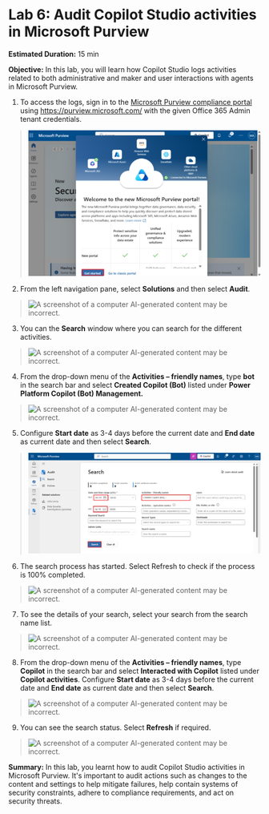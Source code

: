 # **Lab 6: Audit Copilot Studio activities in Microsoft Purview**

**Estimated Duration:** 15 min

**Objective:** In this lab, you will learn how Copilot Studio logs
activities related to both administrative and maker and user
interactions with agents in Microsoft Purview.

1.  To access the logs, sign in to the [Microsoft Purview compliance
    portal](https://purview.microsoft.com/)
    using <https://purview.microsoft.com/> with the given Office 365
    Admin tenant credentials.

> ![](./media/image1.png)

2.  From the left navigation pane, select **Solutions** and then select
    **Audit**.

> ![A screenshot of a computer AI-generated content may be
> incorrect.](./media/image2.png)

3.  You can the **Search** window where you can search for the different
    activities.

> ![A screenshot of a computer AI-generated content may be
> incorrect.](./media/image3.png)

4.  From the drop-down menu of the **Activities – friendly names**, type
    **bot** in the search bar and select **Created Copilot (Bot)**
    listed under **Power Platform Copilot (Bot) Management.**

> ![A screenshot of a computer AI-generated content may be
> incorrect.](./media/image4.png)

5.  Configure **Start date** as 3-4 days before the current date and
    **End date** as current date and then select **Search**.

> ![](./media/image5.png)

6.  The search process has started. Select Refresh to check if the
    process is 100% completed.

> ![A screenshot of a computer AI-generated content may be
> incorrect.](./media/image6.png)

7.  To see the details of your search, select your search from the
    search name list.

> ![A screenshot of a computer AI-generated content may be
> incorrect.](./media/image7.png)

8.  From the drop-down menu of the **Activities – friendly names**, type
    **Copilot** in the search bar and select **Interacted with Copilot**
    listed under **Copilot activities**. Configure **Start date** as 3-4
    days before the current date and **End date** as current date and
    then select **Search**.

> ![A screenshot of a computer AI-generated content may be
> incorrect.](./media/image8.png)

9.  You can see the search status. Select **Refresh** if required.

> ![A screenshot of a computer AI-generated content may be
> incorrect.](./media/image9.png)

**Summary:** In this lab, you learnt how to audit Copilot Studio
activities in Microsoft Purview. It's important to audit actions such as
changes to the content and settings to help mitigate failures, help
contain systems of security constraints, adhere to compliance
requirements, and act on security threats.
